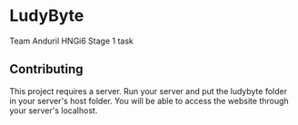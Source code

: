 # LudyByte

Team Anduril HNGi6 Stage 1 task

## Contributing

This project requires a server. Run your server and put the ludybyte folder in your server's host folder. You will be able to access the website through your server's localhost.
